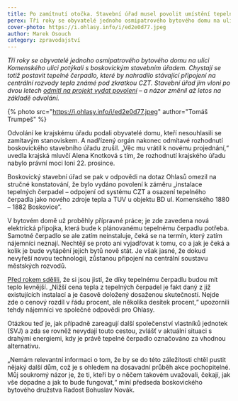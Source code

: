 ```yaml
---
title: Po zamítnutí otočka. Stavební úřad musel povolit umístění tepelného čerpadla
perex: Tři roky se obyvatelé jednoho osmipatrového bytového domu na ulici Komenského ulici potýkali s boskovickým stavebním úřadem, než dostali povolení na stavbu čerpadla.
cover-photo: https://i.ohlasy.info/i/ed2e0d77.jpeg
author: Marek Osouch
category: zpravodajství
---
```


*Tři roky se obyvatelé jednoho osmipatrového bytového domu na ulici Komenského ulici potýkali s boskovickým stavebním úřadem. Chystají se totiž postavit tepelné čerpadlo, které by nahradilo stávající připojení na centrální rozvody tepla známé pod zkratkou CZT. Stavební úřad jim vloni po dvou letech [odmítl na projekt vydat povolení](https://ohlasy.info/clanky/2021/05/czt-opravy.html) – a názor změnil až letos na základě odvolání.*

{% photo src="https://i.ohlasy.info/i/ed2e0d77.jpeg" author="Tomáš Trumpeš" %}

Odvolání ke krajskému úřadu podali obyvatelé domu, kteří nesouhlasili se zamítavým stanoviskem. A nadřízený orgán nakonec odmítavé rozhodnutí boskovického stavebního úřadu zrušil. „Věc mu vrátil k novému projednání,“ uvedla krajská mluvčí Alena Knotková s tím, že rozhodnutí krajského úřadu nabylo právní moci loni 22. prosince.

Boskovický stavební úřad se pak v odpovědi na dotaz Ohlasů omezil na stručné konstatování, že bylo vydáno povolení k záměru „instalace tepelných čerpadel – odpojení od systému CZT a osazení tepelného čerpadla jako nového zdroje tepla a TUV u objektu BD ul. Komenského 1880 – 1882 Boskovice“.

V bytovém domě už proběhly přípravné práce; je zde zavedena nová elektrická přípojka, která bude k plánovanému tepelnému čerpadlu potřeba. Samotné čerpadlo se ale zatím neinstaluje, čeká se na termín, který zatím nájemníci neznají. Nechtějí se proto ani vyjadřovat k tomu, co a jak je čeká a kolik je bude vytápění jejich bytů nově stát. Je však jasné, že dokud nevyřeší novou technologii, zůstanou připojení na centrální soustavu městských rozvodů.

[Před rokem sdělili](https://ohlasy.info/clanky/2021/05/czt-opravy.html), že si jsou jistí, že díky tepelnému čerpadlu budou mít teplo levnější. „Nižší cena tepla z tepelných čerpadel je fakt daný z již existujících instalací a je časově doložený dosaženou skutečností. Nejde zde o cenový rozdíl v řádu procent, ale několika desítek procent,“ upozornili tehdy nájemníci ve společné odpovědi pro Ohlasy.

Otázkou teď je, jak případně zareagují další společenství vlastníků jednotek (SVJ) a zda se rovněž nevydají touto cestou, zvlášť v aktuální situaci s drahými energiemi, kdy je právě tepelné čerpadlo označováno za vhodnou alternativu. 

„Nemám relevantní informaci o tom, že by se do této záležitosti chtěl pustit nějaký další dům, což je s ohledem na dosavadní průběh akce pochopitelné. Můj soukromý názor je, že ti, kteří by o něčem takovém uvažovali, čekají, jak vše dopadne a jak to bude fungovat,“ míní předseda boskovického bytového družstva Radost Bohuslav Novák.